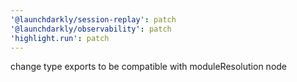 ```yaml
---
'@launchdarkly/session-replay': patch
'@launchdarkly/observability': patch
'highlight.run': patch
---
```


change type exports to be compatible with moduleResolution node
